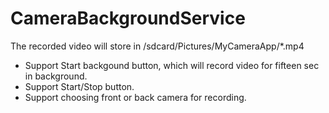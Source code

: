 # CameraBackgroundService

The recorded video will store in /sdcard/Pictures/MyCameraApp/*.mp4

- Support Start backgound button, which will record video for fifteen sec in background.
- Support Start/Stop button.
- Support choosing front or back camera for recording.

